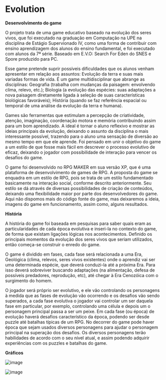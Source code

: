 # Evolution
 
<b>Desenvolvimento do game</b>

O projeto trata de uma game educativo baseado na evolução dos seres vivos, que foi executado na graduação em Computação na UPE na disciplina de Estágio Supervionado IV, como uma forma de contribuir com ensino aprendizagem dos alunos do ensino fundamental, e foi executado com alunos da 7ª série. Baseado em E.V.O: Search For Eden do SNES e Spore produzido para PC. 

Esse game pretende suprir possíveis dificuldades que os alunos venham apresentar em relação aos assuntos: Evolução da terra e suas mais variadas formas de vida. É um game multidisciplinar que abrange as disciplinas: Geografia (trabalha com mudanças da paisagem: envolvendo clima, relevo, etc.); Biologia (a evolução das espécies: suas adaptações a nova paisagem diretamente ligada à seleção de suas características biológicas favoráveis); História (quando se faz referência espacial ou temporal de uma análise da evolução da terra e humana).

Games são ferramentas que estimulam a percepção de criatividade, atenção, imaginação, coordenação motora e memória contribuindo assim para um bom aprendizado. A ideal é tornar o aluno reflexivo e mostrar as ideias principais da evolução, deixando o assunto da disciplina o mais interessante possível, trazendo para o aluno uma sensação de diversão ao mesmo tempo em que ele aprende. Foi pensado em unir o objetivo do game a um estilo de que fosse mais fácil em descrever o processo evolutivo de eficaz, deixando o jogador com possibilidade de interação para vencer os desafios do game.  

O game foi desenvolvido no RPG MAKER em sua versão XP, que é uma plataforma de desenvolvimento de games de RPG. A proposta do game se enquadra em um estilo de RPG, pois se trata de um estilo fundamentado basicamente na interação social, conforme descrito anteriormente. Seu estilo se dá através de diversas possibilidades de criação de conteúdos, deixando uma flexibilidade maior por parte dos desenvolvedores do game. Aqui não dispomos mais do código fonte do game, mas deixaremos a ideia, imagens do game em funcionamento, assim como, alguns resultados.


<b>História</b>

A história do game foi baseada em pesquisas para saber quais eram as particularidades de cada época evolutiva e inseri-la no contexto do game, de forma que existam ligações lógicas nos acontecimentos. Definido os principais momentos da evolução dos seres vivos que seriam utilizados, então começa-se construir o enredo do game.

O game é dividido em fases, cada fase será relacionada a uma Era, Geológica (clima, relevos, seres vivos existentes) onde o aprendiz vai ser uma determinada espécie, que deverá conduzi-la até a próxima Era. Para isso deverá sobreviver buscando adaptações (na alimentação, defesa de possíveis predadores, reprodução, etc), até chegar à Era Cenozóica com o surgimento do homem.

O jogador será próprio ser evolutivo, e ele vão controlando os personagens à medida que as fases de evolução vão ocorrendo e os desafios vão sendo superados, a cada fase evolutiva o jogador vai controlar um ser daquela fase em particular, por exemplo, controlando uma célula e depois um o personagem principal passa a ser um peixe. Em cada fase (ou época) de evolução haverá desafios característico da época, podendo ser desde puzzle até batalhas típicas de um RPG. No decorrer do game pode haver época que sejam usados diversos personagens para ajudar o personagem principal na superação dos desafios. Os diversos personagens terão habilidades de acordo com o seu nível atual, e assim podendo adquirir experiências com os puzzles e batalhas do game.

<b>Gráficos</b>

![image](https://user-images.githubusercontent.com/10708492/140435937-731ac276-f007-41aa-9347-8a72520688b6.png)



![image](https://user-images.githubusercontent.com/10708492/140435767-b873ae19-9b8a-4ed6-a158-b7139dacc1f5.png)







 
 

